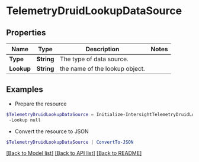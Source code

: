 # TelemetryDruidLookupDataSource
## Properties

Name | Type | Description | Notes
------------ | ------------- | ------------- | -------------
**Type** | **String** | The type of data source. | 
**Lookup** | **String** | the name of the lookup object. | 

## Examples

- Prepare the resource
```powershell
$TelemetryDruidLookupDataSource = Initialize-IntersightTelemetryDruidLookupDataSource  -Type null `
 -Lookup null
```

- Convert the resource to JSON
```powershell
$TelemetryDruidLookupDataSource | ConvertTo-JSON
```

[[Back to Model list]](../README.md#documentation-for-models) [[Back to API list]](../README.md#documentation-for-api-endpoints) [[Back to README]](../README.md)

